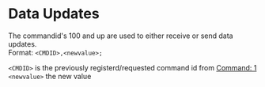 # Data Updates

The commandid's 100 and up are used to either receive or send data updates.  
Format: `<CMDID>,<newvalue>;`

`<CMDID>` is the previously registerd/requested command id from [Command: 1](https://github.com/c0nnex/SPAD.next-docs/tree/81aa17815da1037a955c52d2b8f1253abc03f409/extending-and-apis/serial-interface/Command-1/README.md)  
`<newvalue>` the new value

